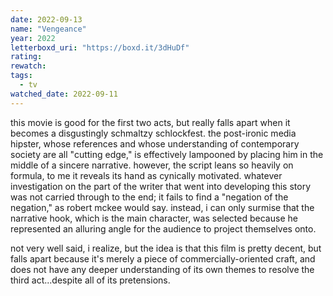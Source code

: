 ```yaml
---
date: 2022-09-13
name: "Vengeance"
year: 2022
letterboxd_uri: "https://boxd.it/3dHuDf"
rating: 
rewatch: 
tags:
  - tv
watched_date: 2022-09-11
---
```


this movie is good for the first two acts, but really falls apart when it becomes a disgustingly schmaltzy schlockfest. the post-ironic media hipster, whose references and whose understanding of contemporary society are all "cutting edge," is effectively lampooned by placing him in the middle of a sincere narrative. however, the script leans so heavily on formula, to me it reveals its hand as cynically motivated. whatever investigation on the part of the writer that went into developing this story was not carried through to the end; it fails to find a "negation of the negation," as robert mckee would say. instead, i can only surmise that the narrative hook, which is the main character, was selected because he represented an alluring angle for the audience to project themselves onto.

not very well said, i realize, but the idea is that this film is pretty decent, but falls apart because it's merely a piece of commercially-oriented craft, and does not have any deeper understanding of its own themes to resolve the third act...despite all of its pretensions.
